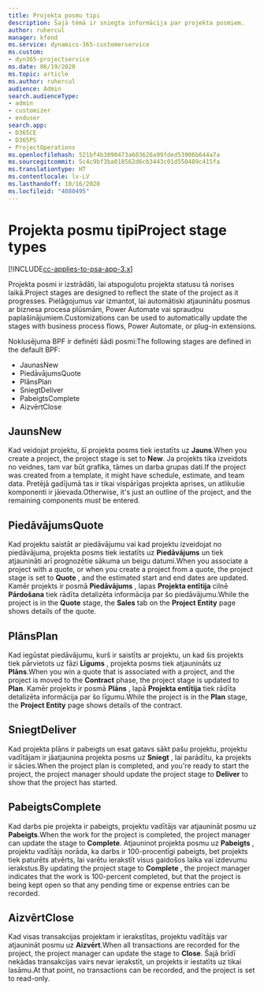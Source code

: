 ```yaml
---
title: Projekta posmu tipi
description: Šajā tēmā ir sniegta informācija par projekta posmiem.
author: ruhercul
manager: kfend
ms.service: dynamics-365-customerservice
ms.custom:
- dyn365-projectservice
ms.date: 06/19/2020
ms.topic: article
ms.author: ruhercul
audience: Admin
search.audienceType:
- admin
- customizer
- enduser
search.app:
- D365CE
- D365PS
- ProjectOperations
ms.openlocfilehash: 521bf4b3090473a603626a99fded53906b644a7a
ms.sourcegitcommit: 5c4c9bf3ba018562d6cb3443c01d550489c415fa
ms.translationtype: HT
ms.contentlocale: lv-LV
ms.lasthandoff: 10/16/2020
ms.locfileid: "4080495"
---
```

# <a name="project-stage-types"></a><span data-ttu-id="a5668-103">Projekta posmu tipi</span><span class="sxs-lookup"><span data-stu-id="a5668-103">Project stage types</span></span> 

[!INCLUDE[cc-applies-to-psa-app-3.x](../includes/cc-applies-to-psa-app-3x.md)]

<span data-ttu-id="a5668-104">Projekta posmi ir izstrādāti, lai atspoguļotu projekta statusu tā norises laikā.</span><span class="sxs-lookup"><span data-stu-id="a5668-104">Project stages are designed to reflect the state of the project as it progresses.</span></span> <span data-ttu-id="a5668-105">Pielāgojumus var izmantot, lai automātiski atjauninātu posmus ar biznesa procesa plūsmām, Power Automate vai spraudņu paplašinājumiem.</span><span class="sxs-lookup"><span data-stu-id="a5668-105">Customizations can be used to automatically update the stages with business process flows, Power Automate, or plug-in extensions.</span></span>

<span data-ttu-id="a5668-106">Noklusējuma BPF ir definēti šādi posmi:</span><span class="sxs-lookup"><span data-stu-id="a5668-106">The following stages are defined in the default BPF:</span></span>

- <span data-ttu-id="a5668-107">Jaunas</span><span class="sxs-lookup"><span data-stu-id="a5668-107">New</span></span>
- <span data-ttu-id="a5668-108">Piedāvājums</span><span class="sxs-lookup"><span data-stu-id="a5668-108">Quote</span></span>
- <span data-ttu-id="a5668-109">Plāns</span><span class="sxs-lookup"><span data-stu-id="a5668-109">Plan</span></span>
- <span data-ttu-id="a5668-110">Sniegt</span><span class="sxs-lookup"><span data-stu-id="a5668-110">Deliver</span></span>
- <span data-ttu-id="a5668-111">Pabeigts</span><span class="sxs-lookup"><span data-stu-id="a5668-111">Complete</span></span>
- <span data-ttu-id="a5668-112">Aizvērt</span><span class="sxs-lookup"><span data-stu-id="a5668-112">Close</span></span> 

## <a name="new"></a><span data-ttu-id="a5668-113">Jauns</span><span class="sxs-lookup"><span data-stu-id="a5668-113">New</span></span>

<span data-ttu-id="a5668-114">Kad veidojat projektu, šī projekta posms tiek iestatīts uz **Jauns**.</span><span class="sxs-lookup"><span data-stu-id="a5668-114">When you create a project, the project stage is set to **New**.</span></span> <span data-ttu-id="a5668-115">Ja projekts tika izveidots no veidnes, tam var būt grafika, tāmes un darba grupas dati.</span><span class="sxs-lookup"><span data-stu-id="a5668-115">If the project was created from a template, it might have schedule, estimate, and team data.</span></span> <span data-ttu-id="a5668-116">Pretējā gadījumā tas ir tikai vispārīgas projekta aprises, un atlikušie komponenti ir jāievada.</span><span class="sxs-lookup"><span data-stu-id="a5668-116">Otherwise, it's just an outline of the project, and the remaining components must be entered.</span></span>

## <a name="quote"></a><span data-ttu-id="a5668-117">Piedāvājums</span><span class="sxs-lookup"><span data-stu-id="a5668-117">Quote</span></span>

<span data-ttu-id="a5668-118">Kad projektu saistāt ar piedāvājumu vai kad projektu izveidojat no piedāvājuma, projekta posms tiek iestatīts uz **Piedāvājums** un tiek atjaunināti arī prognozētie sākuma un beigu datumi.</span><span class="sxs-lookup"><span data-stu-id="a5668-118">When you associate a project with a quote, or when you create a project from a quote, the project stage is set to **Quote** , and the estimated start and end dates are updated.</span></span> <span data-ttu-id="a5668-119">Kamēr projekts ir posmā **Piedāvājums** , lapas **Projekta entītija** cilnē **Pārdošana** tiek rādīta detalizēta informācija par šo piedāvājumu.</span><span class="sxs-lookup"><span data-stu-id="a5668-119">While the project is in the **Quote** stage, the **Sales** tab on the **Project Entity** page shows details of the quote.</span></span>

## <a name="plan"></a><span data-ttu-id="a5668-120">Plāns</span><span class="sxs-lookup"><span data-stu-id="a5668-120">Plan</span></span>

<span data-ttu-id="a5668-121">Kad iegūstat piedāvājumu, kurš ir saistīts ar projektu, un kad šis projekts tiek pārvietots uz fāzi **Līgums** , projekta posms tiek atjaunināts uz **Plāns**.</span><span class="sxs-lookup"><span data-stu-id="a5668-121">When you win a quote that is associated with a project, and the project is moved to the **Contract** phase, the project stage is updated to **Plan**.</span></span> <span data-ttu-id="a5668-122">Kamēr projekts ir posmā **Plāns** , lapā **Projekta entītija** tiek rādīta detalizēta informācija par šo līgumu.</span><span class="sxs-lookup"><span data-stu-id="a5668-122">While the project is in the **Plan** stage, the **Project Entity** page shows details of the contract.</span></span>

## <a name="deliver"></a><span data-ttu-id="a5668-123">Sniegt</span><span class="sxs-lookup"><span data-stu-id="a5668-123">Deliver</span></span>

<span data-ttu-id="a5668-124">Kad projekta plāns ir pabeigts un esat gatavs sākt pašu projektu, projektu vadītājam ir jāatjaunina projekta posms uz **Sniegt** , lai parādītu, ka projekts ir sācies.</span><span class="sxs-lookup"><span data-stu-id="a5668-124">When the project plan is completed, and you're ready to start the project, the project manager should update the project stage to **Deliver** to show that the project has started.</span></span>

## <a name="complete"></a><span data-ttu-id="a5668-125">Pabeigts</span><span class="sxs-lookup"><span data-stu-id="a5668-125">Complete</span></span> 

<span data-ttu-id="a5668-126">Kad darbs pie projekta ir pabeigts, projektu vadītājs var atjaunināt posmu uz **Pabeigts**.</span><span class="sxs-lookup"><span data-stu-id="a5668-126">When the work for the project is completed, the project manager can update the stage to **Complete**.</span></span> <span data-ttu-id="a5668-127">Atjauninot projekta posmu uz **Pabeigts** , projektu vadītājs norāda, ka darbs ir 100-procentīgi pabeigts, bet projekts tiek paturēts atvērts, lai varētu ierakstīt visus gaidošos laika vai izdevumu ierakstus.</span><span class="sxs-lookup"><span data-stu-id="a5668-127">By updating the project stage to **Complete** , the project manager indicates that the work is 100-percent completed, but that the project is being kept open so that any pending time or expense entries can be recorded.</span></span>

## <a name="close"></a><span data-ttu-id="a5668-128">Aizvērt</span><span class="sxs-lookup"><span data-stu-id="a5668-128">Close</span></span>

<span data-ttu-id="a5668-129">Kad visas transakcijas projektam ir ierakstītas, projektu vadītājs var atjaunināt posmu uz **Aizvērt**.</span><span class="sxs-lookup"><span data-stu-id="a5668-129">When all transactions are recorded for the project, the project manager can update the stage to **Close**.</span></span> <span data-ttu-id="a5668-130">Šajā brīdī nekādas transakcijas vairs nevar ierakstīt, un projekts ir iestatīts uz tikai lasāmu.</span><span class="sxs-lookup"><span data-stu-id="a5668-130">At that point, no transactions can be recorded, and the project is set to read-only.</span></span>
